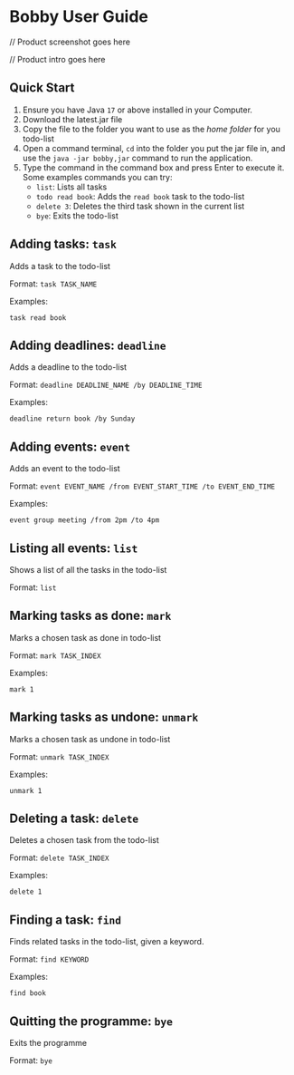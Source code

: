 # Bobby User Guide

// Product screenshot goes here

// Product intro goes here

## Quick Start

1. Ensure you have Java ```17``` or above installed in your Computer.
2. Download the latest.jar file
3. Copy the file to the folder you want to use as the *home folder* for you todo-list
4. Open a command terminal, ```cd``` into the folder you put the jar file in, and use the ```java -jar bobby,jar``` 
command to run the application.
5. Type the command in the command box and press Enter to execute it.  
Some examples commands you can try:  
   - ```list```: Lists all tasks
   - ```todo read book```: Adds the ```read book``` task to the todo-list
   - ```delete 3```: Deletes the third task shown in the current list
   - ```bye```: Exits the todo-list


## Adding tasks: ```task```

Adds a task to the todo-list

Format: `task TASK_NAME`

Examples:

```
task read book
```

## Adding deadlines: ```deadline```

Adds a deadline to the todo-list

Format: `deadline DEADLINE_NAME /by DEADLINE_TIME`

Examples:

```
deadline return book /by Sunday
```

## Adding events: ```event```

Adds an event to the todo-list

Format: `event EVENT_NAME /from EVENT_START_TIME /to EVENT_END_TIME`

Examples:

```
event group meeting /from 2pm /to 4pm
```

## Listing all events: ```list```

Shows a list of all the tasks in the todo-list

Format: `list`

## Marking tasks as done: ```mark```

Marks a chosen task as done in todo-list

Format: `mark TASK_INDEX`

Examples:

```
mark 1
```

## Marking tasks as undone: ```unmark```

Marks a chosen task as undone in todo-list

Format: `unmark TASK_INDEX`

Examples:

```
unmark 1
```

## Deleting a task: ```delete```

Deletes a chosen task from the todo-list

Format: `delete TASK_INDEX`

Examples:

```
delete 1
```

## Finding a task: ```find```

Finds related tasks in the todo-list, given a keyword.

Format: `find KEYWORD`

Examples:

```
find book
```

## Quitting the programme: ```bye```

Exits the programme

Format: `bye`
